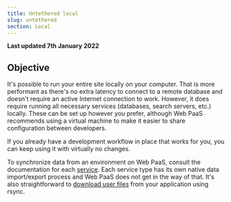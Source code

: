 ```yaml
---
title: Untethered local
slug: untethered
section: Local
---
```


**Last updated 7th January 2022**



## Objective  

It's possible to run your entire site locally on your computer.  That is more performant as there's no extra latency to connect to a remote database and doesn't require an active Internet connection to work.  However, it does require running all necessary services (databases, search servers, etc.) locally.  These can be set up however you prefer, although Web PaaS recommends using a virtual machine to make it easier to share configuration between developers.

If you already have a development workflow in place that works for you, you can keep using it with virtually no changes.

To synchronize data from an environment on Web PaaS, consult the documentation for each [service](../../configuration-services).  Each service type has its own native data import/export process and Web PaaS does not get in the way of that.  It's also straightforward to [download user files](../../tutorials-exporting#downloading-files) from your application using rsync.
